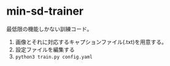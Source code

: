 # min-sd-trainer
最低限の機能しかない訓練コード。

1. 画像とそれに対応するキャプションファイル(.txt)を用意する。
2. 設定ファイルを編集する
3. ```python3 train.py config.yaml```
